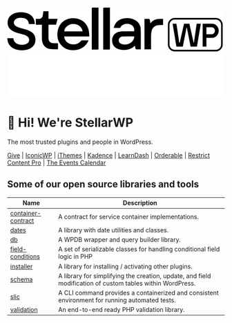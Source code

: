 ![StellarWP](https://github.com/stellarwp/.github/blob/main/images/stellarwp-logo.png#gh-light-mode-only)
![StellarWP](https://github.com/stellarwp/.github/blob/main/images/stellarwp-logo-white.png#gh-dark-mode-only)

# :wave: Hi! We're StellarWP

The most trusted plugins and people in WordPress.

[Give](https://givewp.com) | [IconicWP](https://iconicwp.com) | [iThemes](https://ithemes.com) | [Kadence](https://kadencewp.com) | [LearnDash](https://learndash.com) | [Orderable](https://orderable.com) | [Restrict Content Pro](https://restrictcontentpro.com) | [The Events Calendar](https://theeventscalendar.com)

## Some of our open source libraries and tools

| Name | Description |
|---|---|
| [container-contract](https://github.com/stellarwp/container-contract) | A contract for service container implementations. |
| [dates](https://github.com/stellarwp/dates) | A library with date utilities and classes. |
| [db](https://github.com/stellarwp/db) | A WPDB wrapper and query builder library. |
| [field-conditions](https://github.com/stellarwp/field-conditions) | A set of serializable classes for handling conditional field logic in PHP |
| [installer](https://github.com/stellarwp/installer) | A library for installing / activating other plugins. |
| [schema](https://github.com/stellarwp/schema) | A library for simplifying the creation, update, and field modification of custom tables within WordPress. |
| [slic](https://github.com/stellarwp/slic) | A CLI command provides a containerized and consistent environment for running automated tests. |
| [validation](https://github.com/stellarwp/validation) | An end-to-end ready PHP validation library. |

